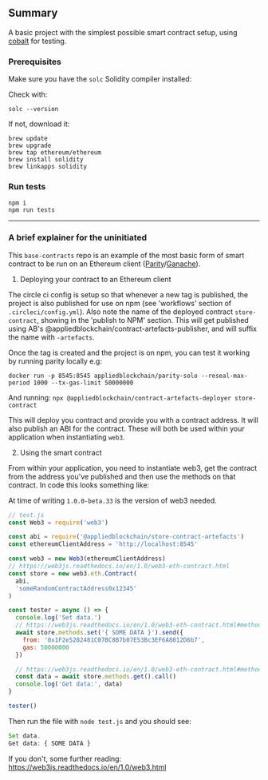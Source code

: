 ## Summary
A basic project with the simplest possible smart contract setup, using
[cobalt](https://github.com/appliedblockchain/cobalt) for testing.

### Prerequisites

Make sure you have the `solc` Solidity compiler installed:

Check with:
```
solc --version
```

If not, download it:
```
brew update
brew upgrade
brew tap ethereum/ethereum
brew install solidity
brew linkapps solidity
```
### Run tests
```
npm i
npm run tests
```

----------------------------------

### A brief explainer for the uninitiated
This `base-contracts` repo is an example of the most basic form of smart contract
to be run on an Ethereum client ([Parity](https://wiki.parity.io/]/)/[Ganache](http://truffleframework.com/ganache/)).

1. Deploying your contract to an Ethereum client

The circle ci config is setup so that whenever a new tag is published, the project is
also published for use on npm (see 'workflows' section of `.circleci/config.yml`). Also
note the name of the deployed contract `store-contract`, showing in the 'publish to NPM'
section. This will get published using AB's @appliedblockchain/contract-artefacts-publisher,
and will suffix the name with `-artefacts`.

Once the tag is created and the project is on npm, you can test it working by running
parity locally e.g:
```
docker run -p 8545:8545 appliedblockchain/parity-solo --reseal-max-period 1000 --tx-gas-limit 50000000
```

And running: `npx @appliedblockchain/contract-artefacts-deployer store-contract`

This will deploy you contract and provide you with a contract address. It will also publish
an ABI for the contract. These will both be used within your application when instantiating `web3`.

2. Using the smart contract

From within your application, you need to instantiate web3, get the contract from the address
you've published and then use the methods on that contract. In code this looks something like:

At time of writing `1.0.0-beta.33` is the version of web3 needed.

```javascript
// test.js
const Web3 = require('web3')

const abi = require('@appliedblockchain/store-contract-artefacts')
const ethereumClientAddress = 'http://localhost:8545'

const web3 = new Web3(ethereumClientAddress)
// https://web3js.readthedocs.io/en/1.0/web3-eth-contract.html
const store = new web3.eth.Contract(
  abi,
  'someRandomContractAddress0x12345'
)

const tester = async () => {
  console.log('Set data.')
  // https://web3js.readthedocs.io/en/1.0/web3-eth-contract.html#methods-mymethod-send
  await store.methods.set('{ SOME DATA }').send({
    from: '0x1F2e5282481C07BC8B7b07E53Bc3EF6A8012D6b7',
    gas: 50000000
  })

  // https://web3js.readthedocs.io/en/1.0/web3-eth-contract.html#methods-mymethod-call
  const data = await store.methods.get().call()
  console.log('Get data:', data)
}

tester()
```

Then run the file with `node test.js` and you should see:

```javascript
Set data.
Get data: { SOME DATA }
```

If you don't, some further reading: https://web3js.readthedocs.io/en/1.0/web3.html
